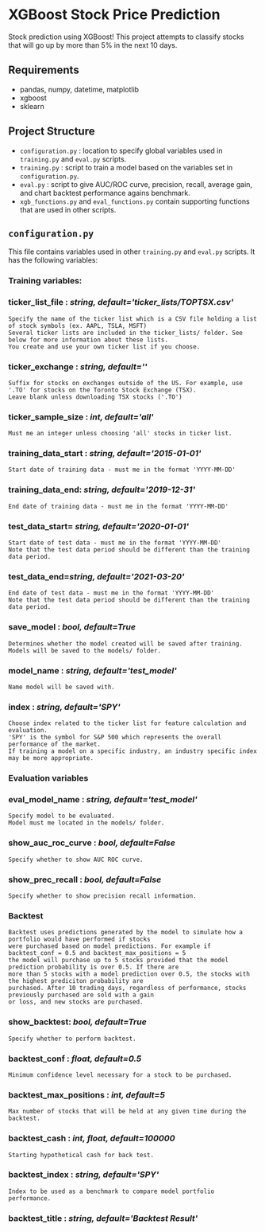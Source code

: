# XGBoost Stock Price Prediction

Stock prediction using XGBoost! This project attempts to classify stocks that will go up by more than 5% in the next 10 days.

## Requirements
- pandas, numpy, datetime, matplotlib
- xgboost
- sklearn

## Project Structure
- `configuration.py` : location to specify global variables used in `training.py` and `eval.py` scripts.
- `training.py` : script to train a model based on the variables set in `configuration.py`.
- `eval.py` : script to give AUC/ROC curve, precision, recall, average gain, and chart backtest performance agains benchmark.
- `xgb_functions.py` and `eval_functions.py` contain supporting functions that are used in other scripts.

## `configuration.py`

This file contains variables used in other `training.py` and `eval.py` scripts. It has the following variables:

### **Training variables:**

### ticker_list_file : *string, default='ticker_lists/TOPTSX.csv'*
	Specify the name of the ticker list which is a CSV file holding a list of stock symbols (ex. AAPL, TSLA, MSFT)
	Several ticker lists are included in the ticker_lists/ folder. See below for more information about these lists.
	You create and use your own ticker list if you choose.

### ticker_exchange : *string, default=''*
	Suffix for stocks on exchanges outside of the US. For example, use '.TO' for stocks on the Toronto Stock Exchange (TSX).
	Leave blank unless downloading TSX stocks ('.TO')

### ticker_sample_size : *int, default='all'*
	Must me an integer unless choosing 'all' stocks in ticker list.

### training_data_start : *string, default='2015-01-01'*
	Start date of training data - must me in the format 'YYYY-MM-DD'

### training_data_end: *string, default='2019-12-31'*
	End date of training data - must me in the format 'YYYY-MM-DD'

### test_data_start= *string, default='2020-01-01'*
	Start date of test data - must me in the format 'YYYY-MM-DD'
	Note that the test data period should be different than the training data period.

### test_data_end=*string, default='2021-03-20'*
	End date of test data - must me in the format 'YYYY-MM-DD'
	Note that the test data period should be different than the training data period.

### save_model : *bool, default=True*
	Determines whether the model created will be saved after training.
	Models will be saved to the models/ folder.

### model_name : *string, default='test_model'*
	Name model will be saved with.

### index : *string, default='SPY'*
	Choose index related to the ticker list for feature calculation and evaluation.
	'SPY' is the symbol for S&P 500 which represents the overall performance of the market.
	If training a model on a specific industry, an industry specific index may be more appropriate.

### **Evaluation variables**

### eval_model_name : *string, default='test_model'*
	Specify model to be evaluated.
	Model must me located in the models/ folder.

### show_auc_roc_curve : *bool, default=False*
	Specify whether to show AUC ROC curve.

### show_prec_recall : *bool, default=False*
	Specify whether to show precision recall information.

### **Backtest**
	Backtest uses predictions generated by the model to simulate how a portfolio would have performed if stocks
	were purchased based on model predictions. For example if backtest_conf = 0.5 and backtest_max_positions = 5
	the model will purchase up to 5 stocks provided that the model prediction probability is over 0.5. If there are 
	more than 5 stocks with a model prediction over 0.5, the stocks with the highest prediciton probability are 
	purchased. After 10 trading days, regardless of performance, stocks previously purchased are sold with a gain
	or loss, and new stocks are purchased.

### show_backtest: *bool, default=True*
	Specify whether to perform backtest.

### backtest_conf : *float, default=0.5*
	Minimum confidence level necessary for a stock to be purchased.
### backtest_max_positions : *int, default=5*
	Max number of stocks that will be held at any given time during the backtest.
### backtest_cash : *int, float, default=100000*
	Starting hypothetical cash for back test.
### backtest_index : *string, default='SPY'*
	Index to be used as a benchmark to compare model portfolio performance.
### backtest_title : *string, default='Backtest Result'*


